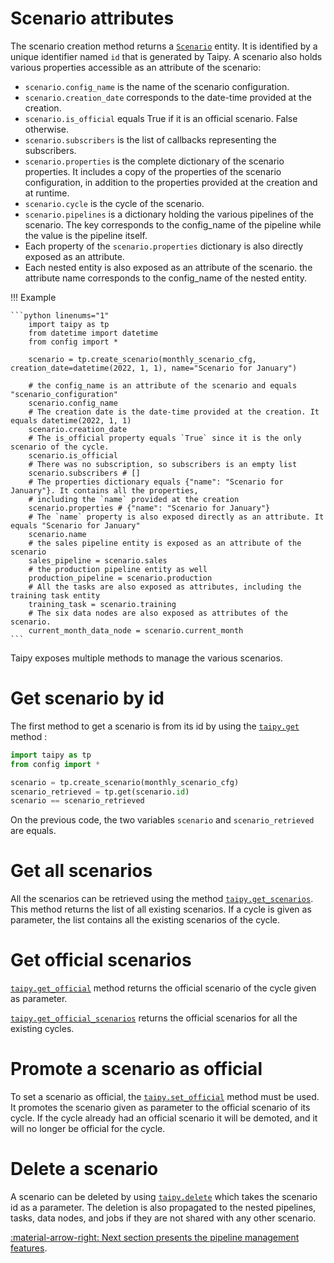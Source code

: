 # Scenario attributes

The scenario creation method returns a [`Scenario`](../../../reference/#taipy.core.scenario.scenario.Scenario) entity.
It is identified by a unique identifier named `id` that is generated by Taipy.
A scenario also holds various properties accessible as an attribute of the scenario:

-   `scenario.config_name` is the name of the scenario configuration.
-   `scenario.creation_date` corresponds to the date-time provided at the creation.
-   `scenario.is_official` equals True if it is an official scenario. False otherwise.
-   `scenario.subscribers` is the list of callbacks representing the subscribers.
-   `scenario.properties` is the complete dictionary of the scenario properties. It includes a copy of
    the properties of the scenario configuration, in addition to the properties provided at the creation and at runtime.
-   `scenario.cycle` is the cycle of the scenario.
-   `scenario.pipelines` is a dictionary holding the various pipelines of the scenario. The key corresponds
    to the config_name of the pipeline while the value is the pipeline itself.
-   Each property of the `scenario.properties` dictionary is also directly exposed as an attribute.
-   Each nested entity is also exposed as an attribute of the scenario. the attribute name corresponds to the config_name
    of the nested entity.

!!! Example

    ```python linenums="1"
        import taipy as tp
        from datetime import datetime
        from config import *

        scenario = tp.create_scenario(monthly_scenario_cfg, creation_date=datetime(2022, 1, 1), name="Scenario for January")

        # the config_name is an attribute of the scenario and equals "scenario_configuration"
        scenario.config_name
        # The creation date is the date-time provided at the creation. It equals datetime(2022, 1, 1)
        scenario.creation_date
        # The is_official property equals `True` since it is the only scenario of the cycle.
        scenario.is_official
        # There was no subscription, so subscribers is an empty list
        scenario.subscribers # []
        # The properties dictionary equals {"name": "Scenario for January"}. It contains all the properties,
        # including the `name` provided at the creation
        scenario.properties # {"name": "Scenario for January"}
        # The `name` property is also exposed directly as an attribute. It equals "Scenario for January"
        scenario.name
        # the sales pipeline entity is exposed as an attribute of the scenario
        sales_pipeline = scenario.sales
        # the production pipeline entity as well
        production_pipeline = scenario.production
        # All the tasks are also exposed as attributes, including the training task entity
        training_task = scenario.training
        # The six data nodes are also exposed as attributes of the scenario.
        current_month_data_node = scenario.current_month
    ```

Taipy exposes multiple methods to manage the various scenarios.

# Get scenario by id

The first method to get a scenario is from its id by using the [`taipy.get`](../../../reference/#taipy.core.taipy.get)
method :

```python linenums="1"
import taipy as tp
from config import *

scenario = tp.create_scenario(monthly_scenario_cfg)
scenario_retrieved = tp.get(scenario.id)
scenario == scenario_retrieved
```

On the previous code, the two variables `scenario` and `scenario_retrieved` are equals.

# Get all scenarios

All the scenarios can be retrieved using the method [`taipy.get_scenarios`](../../../reference/#taipy.core.taipy.get_scenarios).
This method returns the list of all existing scenarios. If a cycle is given as parameter, the list contains all the
existing scenarios of the cycle.

# Get official scenarios

[`taipy.get_official`](../../../reference/#taipy.core.taipy.get_official) method returns the official scenario of the cycle
given as parameter.

[`taipy.get_official_scenarios`](../../../reference/#taipy.core.taipy.get_official_scenarios) returns the official scenarios for
all the existing cycles.

# Promote a scenario as official

To set a scenario as official, the [`taipy.set_official`](../../../reference/#taipy.core.taipy.set_official) method must
be used. It promotes the scenario given as parameter to the official scenario of its cycle. If the cycle already
had an official scenario it will be demoted, and it will no longer be official for the cycle.

# Delete a scenario

A scenario can be deleted by using [`taipy.delete`](../../../reference/#taipy.core.taipy.delete)
which takes the scenario id as a parameter. The deletion is also propagated to the nested pipelines, tasks, data
nodes, and jobs if they are not shared with any other scenario.

[:material-arrow-right: Next section presents the pipeline management features](pipeline-mgt.md).
